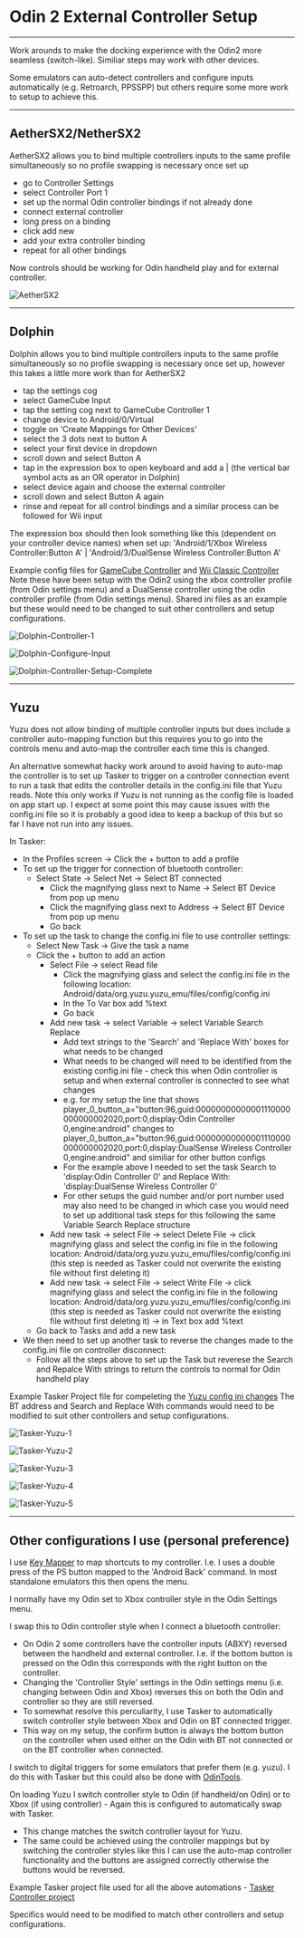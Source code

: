# Odin 2 External Controller Setup

---

Work arounds to make the docking experience with the Odin2 more seamless (switch-like). 
Similiar steps may work with other devices.

Some emulators can auto-detect controllers and configure inputs automatically (e.g. Retroarch, PPSSPP) but others require some more work to setup to achieve this.

---

## AetherSX2/NetherSX2
AetherSX2 allows you to bind multiple controllers inputs to the same profile simultaneously so no profile swapping is necessary once set up 
- go to Controller Settings
- select Controller Port 1
- set up the normal Odin controller bindings if not already done
- connect external controller 
- long press on a binding
- click add new
- add your extra controller binding
- repeat for all other bindings

Now controls should be working for Odin handheld play and for external controller.

![AetherSX2](AetherSX2/AetherSX2-add-new.png)

---

## Dolphin
Dolphin allows you to bind multiple controllers inputs to the same profile simultaneously so no profile swapping is necessary once set up, however this takes a little more work than for AetherSX2
- tap the settings cog
- select GameCube Input
- tap the setting cog next to GameCube Controller 1
- change device to Android/0/Virtual
- toggle on 'Create Mappings for Other Devices'
- select the 3 dots next to button A
- select your first device in dropdown
- scroll down and select Button A
- tap in the expression box to open keyboard and add a | (the vertical bar symbol acts as an OR operator in Dolphin)
- select device again and choose the external controller
- scroll down and select Button A again
- rinse and repeat for all control bindings and a similar process can be followed for Wii input

The expression box should then look something like this (dependent on your controller device names) when set up:
'Android/1/Xbox Wireless Controller:Button A' | 'Android/3/DualSense Wireless Controller:Button A'

Example config files for [GameCube Controller](https://github.com/RobZombie9043/odin-external-controller-setup/blob/main/Dolphin/GameCube%20-%20Odin%20(xbox%20profile)%20and%20DualSense%20(Odin%20profile).ini) and [Wii Classic Controller](https://github.com/RobZombie9043/odin-external-controller-setup/blob/main/Dolphin/Wii%20Classic%20Controller%20(Odin%20(xbox%20profile)%20and%20DualSense%20(Odin%20profile)).ini)
Note these have been setup with the Odin2 using the xbox controller profile (from Odin settings menu) and a DualSense controller using the odin controller profile (from Odin settings menu). Shared ini files as an example but these would need to be changed to suit other controllers and setup configurations. 

![Dolphin-Controller-1](Dolphin/Dolphin-GameCube-Controller-1.png)

![Dolphin-Configure-Input](Dolphin/Dolphin-GameCube-Configure-Input.png)

![Dolphin-Controller-Setup-Complete](Dolphin/Dolphin-GameCube-Controller-complete.png)

---

## Yuzu
Yuzu does not allow binding of multiple controller inputs but does include a controller auto-mapping function but this requires you to go into the controls menu and auto-map the controller each time this is changed.

An alternative somewhat hacky work around to avoid having to auto-map the controller is to set up Tasker to trigger on a controller connection event to run a task that edits the controller details in the config.ini file that Yuzu reads.
Note this only works if Yuzu is not running as the config file is loaded on app start up.
I expect at some point this may cause issues with the config.ini file so it is probably a good idea to keep a backup of this but so far I have not run into any issues.

In Tasker:
- In the Profiles screen -> Click the + button to add a profile
- To set up the trigger for connection of bluetooth controller:
  - Select State -> Select Net -> Select BT connected
    - Click the magnifying glass next to Name -> Select BT Device from pop up menu
    - Click the magnifying glass next to Address -> Select BT Device from pop up menu
    - Go back
- To set up the task to change the config.ini file to use controller settings:
  - Select New Task -> Give the task a name
  - Click the + button to add an action
    - Select File -> select Read file
      - Click the magnifying glass and select the config.ini file in the following location: Android/data/org.yuzu.yuzu_emu/files/config/config.ini
      - In the To Var box add %text
      - Go back
    - Add new task -> select Variable -> select Variable Search Replace
      - Add text strings to the 'Search' and 'Replace With' boxes for what needs to be changed
      - What needs to be changed will need to be identified from the existing config.ini file - check this when Odin controller is setup and when external controller is connected to see what changes
      - e.g. for my setup the line that shows player_0_button_a="button:96,guid:00000000000001110000000000002020,port:0,display:Odin Controller 0,engine:android" changes to player_0_button_a="button:96,guid:00000000000001110000000000002020,port:0,display:DualSense Wireless Controller 0,engine:android" and similiar for other button configs
      - For the example above I needed to set the task Search to 'display:Odin Controller 0' and Replace With: 'display:DualSense Wireless Controller 0'
      - For other setups the guid number and/or port number used may also need to be changed in which case you would need to set up additional task steps for this following the same Variable Search Replace structure
    - Add new task -> select File -> select Delete File -> click magnifying glass and select the config.ini file in the following location: Android/data/org.yuzu.yuzu_emu/files/config/config.ini (this step is needed as Tasker could not overwrite the existing file without first deleting it)
    - Add new task -> select File -> select Write File -> click magnifying glass and select the config.ini file in the following location: Android/data/org.yuzu.yuzu_emu/files/config/config.ini (this step is needed as Tasker could not overwrite the existing file without first deleting it) -> in Text box add %text
  - Go back to Tasks and add a new task
- We then need to set up another task to reverse the changes made to the config.ini file on controller disconnect:
  - Follow all the steps above to set up the Task but reverese the Search and Repalce With strings to return the controls to normal for Odin handheld play 
   
Example Tasker Project file for compeleting the [Yuzu config ini changes](https://github.com/RobZombie9043/odin-external-controller-setup/blob/main/Yuzu/Yuzu_ini.prj.xml)
The BT address and Search and Replace With commands would need to be modified to suit other controllers and setup configurations. 

![Tasker-Yuzu-1](Yuzu/1.png)

![Tasker-Yuzu-2](Yuzu/2.png)

![Tasker-Yuzu-3](Yuzu/3.png)

![Tasker-Yuzu-4](Yuzu/4.png)

![Tasker-Yuzu-5](Yuzu/5.png)

---

## Other configurations I use (personal preference)

I use [Key Mapper](https://play.google.com/store/apps/details?id=io.github.sds100.keymapper&hl=en&gl=US) to map shortcuts to my controller. I.e. I uses a double press of the PS button mapped to the 'Android Back' command. In most standalone emulators this then opens the menu. 

I normally have my Odin set to Xbox controller style in the Odin Settings menu.

I swap this to Odin controller style when I connect a bluetooth controller:
- On Odin 2 some controllers have the controller inputs (ABXY) reversed between the handheld and external controller. I.e. if the bottom button is pressed on the Odin this corresponds with the right button on the controller. 
- Changing the 'Controller Style' settings in the Odin settings menu (i.e. changing between Odin and Xbox) reverses this on both the Odin and controller so they are still reversed.
- To somewhat resolve this perculiarity, I use Tasker to automatically switch controller style between Xbox and Odin on BT connected trigger. 
- This way on my setup, the confirm button is always the bottom button on the controller when used either on the Odin with BT not connected or on the BT controller when connected.

I switch to digital triggers for some emulators that prefer them (e.g. yuzu). I do this with Tasker but this could also be done with [OdinTools](https://github.com/langerhans/OdinTools).

On loading Yuzu I switch controller style to Odin (if handheld/on Odin) or to Xbox (if using controller) - Again this is configured to automatically swap with Tasker.
- This change matches the switch controller layout for Yuzu.
- The same could be achieved using the controller mappings but by switching the controller styles like this I can use the auto-map controller functionality and the buttons are assigned correctly otherwise the buttons would be reversed.

Example Tasker project file used for all the above automations - [Tasker Controller project](Tasker/Controller.prj.xml)

Specifics would need to be modified to match other controllers and setup configurations.
